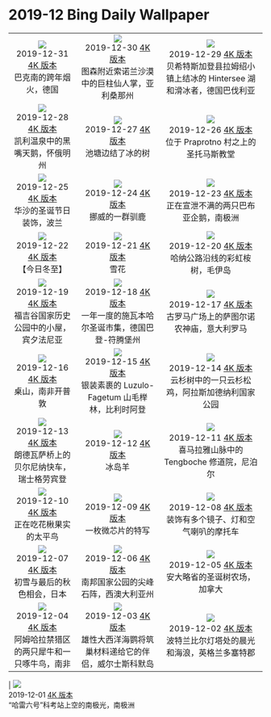 # 2019-12 Bing Daily Wallpaper

|                                                                                                                                                                                                                                                                                                                                          |                                                                                                                                                                                                                                                                                                                                              |                                                                                                                                                                                                                                                                                                                                                                               |
| :--------------------------------------------------------------------------------------------------------------------------------------------------------------------------------------------------------------------------------------------------------------------------------------------------------------------------------------: | :------------------------------------------------------------------------------------------------------------------------------------------------------------------------------------------------------------------------------------------------------------------------------------------------------------------------------------------: | :---------------------------------------------------------------------------------------------------------------------------------------------------------------------------------------------------------------------------------------------------------------------------------------------------------------------------------------------------------------------------: |
|                ![](https://cn.bing.com/th?id=OHR.NYEBacknang_ZH-CN6301969939_1920x1080.jpg&rf=LaDigue_UHD.jpg&pid=hp&w=480&h=270&rs=1&c=4)<br> 2019-12-31 [4K 版本](https://cn.bing.com/th?id=OHR.NYEBacknang_ZH-CN6301969939_1920x1080.jpg&rf=LaDigue_UHD.jpg&pid=hp&w=3840&h=2160&rs=1&c=4) <br> 巴克南的跨年烟火，德国                |        ![](https://cn.bing.com/th?id=OHR.SkyIslands_ZH-CN6229467399_1920x1080.jpg&rf=LaDigue_UHD.jpg&pid=hp&w=480&h=270&rs=1&c=4)<br> 2019-12-30 [4K 版本](https://cn.bing.com/th?id=OHR.SkyIslands_ZH-CN6229467399_1920x1080.jpg&rf=LaDigue_UHD.jpg&pid=hp&w=3840&h=2160&rs=1&c=4) <br> 图森附近索诺兰沙漠中的巨柱仙人掌，亚利桑那州        | ![](https://cn.bing.com/th?id=OHR.RamsauHinterseeEislauf_ZH-CN9685733410_1920x1080.jpg&rf=LaDigue_UHD.jpg&pid=hp&w=480&h=270&rs=1&c=4)<br> 2019-12-29 [4K 版本](https://cn.bing.com/th?id=OHR.RamsauHinterseeEislauf_ZH-CN9685733410_1920x1080.jpg&rf=LaDigue_UHD.jpg&pid=hp&w=3840&h=2160&rs=1&c=4) <br> 贝希特斯加登县拉姆绍小镇上结冰的 Hintersee 湖和滑冰者，德国巴伐利亚 |
|        ![](https://cn.bing.com/th?id=OHR.TrumpeterWinter_ZH-CN6156392179_1920x1080.jpg&rf=LaDigue_UHD.jpg&pid=hp&w=480&h=270&rs=1&c=4)<br> 2019-12-28 [4K 版本](https://cn.bing.com/th?id=OHR.TrumpeterWinter_ZH-CN6156392179_1920x1080.jpg&rf=LaDigue_UHD.jpg&pid=hp&w=3840&h=2160&rs=1&c=4) <br> 凯利温泉中的黑嘴天鹅，怀俄明州        |                      ![](https://cn.bing.com/th?id=OHR.FrozenTree_ZH-CN9591258534_1920x1080.jpg&rf=LaDigue_UHD.jpg&pid=hp&w=480&h=270&rs=1&c=4)<br> 2019-12-27 [4K 版本](https://cn.bing.com/th?id=OHR.FrozenTree_ZH-CN9591258534_1920x1080.jpg&rf=LaDigue_UHD.jpg&pid=hp&w=3840&h=2160&rs=1&c=4) <br> 池塘边结了冰的树                      |                           ![](https://cn.bing.com/th?id=OHR.SloveniaAlps_ZH-CN6052706424_1920x1080.jpg&rf=LaDigue_UHD.jpg&pid=hp&w=480&h=270&rs=1&c=4)<br> 2019-12-26 [4K 版本](https://cn.bing.com/th?id=OHR.SloveniaAlps_ZH-CN6052706424_1920x1080.jpg&rf=LaDigue_UHD.jpg&pid=hp&w=3840&h=2160&rs=1&c=4) <br> 位于 Praprotno 村之上的圣托马斯教堂                           |
|                ![](https://cn.bing.com/th?id=OHR.WarsawXmas_ZH-CN5981724395_1920x1080.jpg&rf=LaDigue_UHD.jpg&pid=hp&w=480&h=270&rs=1&c=4)<br> 2019-12-25 [4K 版本](https://cn.bing.com/th?id=OHR.WarsawXmas_ZH-CN5981724395_1920x1080.jpg&rf=LaDigue_UHD.jpg&pid=hp&w=3840&h=2160&rs=1&c=4) <br> 华沙的圣诞节日装饰，波兰                |                   ![](https://cn.bing.com/th?id=OHR.ReindeerNorway_ZH-CN5913190372_1920x1080.jpg&rf=LaDigue_UHD.jpg&pid=hp&w=480&h=270&rs=1&c=4)<br> 2019-12-24 [4K 版本](https://cn.bing.com/th?id=OHR.ReindeerNorway_ZH-CN5913190372_1920x1080.jpg&rf=LaDigue_UHD.jpg&pid=hp&w=3840&h=2160&rs=1&c=4) <br> 挪威的一群驯鹿                   |                      ![](https://cn.bing.com/th?id=OHR.AiringGrievances_ZH-CN5830208720_1920x1080.jpg&rf=LaDigue_UHD.jpg&pid=hp&w=480&h=270&rs=1&c=4)<br> 2019-12-23 [4K 版本](https://cn.bing.com/th?id=OHR.AiringGrievances_ZH-CN5830208720_1920x1080.jpg&rf=LaDigue_UHD.jpg&pid=hp&w=3840&h=2160&rs=1&c=4) <br> 正在宣泄不满的两只巴布亚企鹅，南极洲                       |
|                     ![](https://cn.bing.com/th?id=OHR.Dongzhi2019_ZH-CN6252826480_1920x1080.jpg&rf=LaDigue_UHD.jpg&pid=hp&w=480&h=270&rs=1&c=4)<br> 2019-12-22 [4K 版本](https://cn.bing.com/th?id=OHR.Dongzhi2019_ZH-CN6252826480_1920x1080.jpg&rf=LaDigue_UHD.jpg&pid=hp&w=3840&h=2160&rs=1&c=4) <br> 【今日冬至】                     |                         ![](https://cn.bing.com/th?id=OHR.RealSnowflake_ZH-CN5687037252_1920x1080.jpg&rf=LaDigue_UHD.jpg&pid=hp&w=480&h=270&rs=1&c=4)<br> 2019-12-21 [4K 版本](https://cn.bing.com/th?id=OHR.RealSnowflake_ZH-CN5687037252_1920x1080.jpg&rf=LaDigue_UHD.jpg&pid=hp&w=3840&h=2160&rs=1&c=4) <br> 雪花                         |                           ![](https://cn.bing.com/th?id=OHR.MauiEucalyptus_ZH-CN5616197787_1920x1080.jpg&rf=LaDigue_UHD.jpg&pid=hp&w=480&h=270&rs=1&c=4)<br> 2019-12-20 [4K 版本](https://cn.bing.com/th?id=OHR.MauiEucalyptus_ZH-CN5616197787_1920x1080.jpg&rf=LaDigue_UHD.jpg&pid=hp&w=3840&h=2160&rs=1&c=4) <br> 哈纳公路沿线的彩虹桉树，毛伊岛                            |
|        ![](https://cn.bing.com/th?id=OHR.ValleyForge_ZH-CN8129420249_1920x1080.jpg&rf=LaDigue_UHD.jpg&pid=hp&w=480&h=270&rs=1&c=4)<br> 2019-12-19 [4K 版本](https://cn.bing.com/th?id=OHR.ValleyForge_ZH-CN8129420249_1920x1080.jpg&rf=LaDigue_UHD.jpg&pid=hp&w=3840&h=2160&rs=1&c=4) <br> 福吉谷国家历史公园中的小屋，宾夕法尼亚        |  ![](https://cn.bing.com/th?id=OHR.HallXmasMarket_ZH-CN8059544504_1920x1080.jpg&rf=LaDigue_UHD.jpg&pid=hp&w=480&h=270&rs=1&c=4)<br> 2019-12-18 [4K 版本](https://cn.bing.com/th?id=OHR.HallXmasMarket_ZH-CN8059544504_1920x1080.jpg&rf=LaDigue_UHD.jpg&pid=hp&w=3840&h=2160&rs=1&c=4) <br> 一年一度的施瓦本哈尔圣诞市集，德国巴登-符腾堡州   |                      ![](https://cn.bing.com/th?id=OHR.TempleofSaturn_ZH-CN7983217544_1920x1080.jpg&rf=LaDigue_UHD.jpg&pid=hp&w=480&h=270&rs=1&c=4)<br> 2019-12-17 [4K 版本](https://cn.bing.com/th?id=OHR.TempleofSaturn_ZH-CN7983217544_1920x1080.jpg&rf=LaDigue_UHD.jpg&pid=hp&w=3840&h=2160&rs=1&c=4) <br> 古罗马广场上的萨图尔诺农神庙，意大利罗马                       |
|             ![](https://cn.bing.com/th?id=OHR.ReconciliationDay_ZH-CN7914130812_1920x1080.jpg&rf=LaDigue_UHD.jpg&pid=hp&w=480&h=270&rs=1&c=4)<br> 2019-12-16 [4K 版本](https://cn.bing.com/th?id=OHR.ReconciliationDay_ZH-CN7914130812_1920x1080.jpg&rf=LaDigue_UHD.jpg&pid=hp&w=3840&h=2160&rs=1&c=4) <br> 桌山，南非开普敦             |      ![](https://cn.bing.com/th?id=OHR.NutsWeekend_ZH-CN7847508117_1920x1080.jpg&rf=LaDigue_UHD.jpg&pid=hp&w=480&h=270&rs=1&c=4)<br> 2019-12-15 [4K 版本](https://cn.bing.com/th?id=OHR.NutsWeekend_ZH-CN7847508117_1920x1080.jpg&rf=LaDigue_UHD.jpg&pid=hp&w=3840&h=2160&rs=1&c=4) <br> 银装素裹的 Luzulo-Fagetum 山毛榉林，比利时阿登      |                     ![](https://cn.bing.com/th?id=OHR.SpruceGrouse_ZH-CN7756892167_1920x1080.jpg&rf=LaDigue_UHD.jpg&pid=hp&w=480&h=270&rs=1&c=4)<br> 2019-12-14 [4K 版本](https://cn.bing.com/th?id=OHR.SpruceGrouse_ZH-CN7756892167_1920x1080.jpg&rf=LaDigue_UHD.jpg&pid=hp&w=3840&h=2160&rs=1&c=4) <br> 云杉树中的一只云杉松鸡，阿拉斯加德纳利国家公园                      |
| ![](https://cn.bing.com/th?id=OHR.LandwasserViaduct_ZH-CN7692075960_1920x1080.jpg&rf=LaDigue_UHD.jpg&pid=hp&w=480&h=270&rs=1&c=4)<br> 2019-12-13 [4K 版本](https://cn.bing.com/th?id=OHR.LandwasserViaduct_ZH-CN7692075960_1920x1080.jpg&rf=LaDigue_UHD.jpg&pid=hp&w=3840&h=2160&rs=1&c=4) <br> 朗德瓦萨桥上的贝尔尼纳快车，瑞士格劳宾登 |                        ![](https://cn.bing.com/th?id=OHR.SheepCoteClod_ZH-CN7630556554_1920x1080.jpg&rf=LaDigue_UHD.jpg&pid=hp&w=480&h=270&rs=1&c=4)<br> 2019-12-12 [4K 版本](https://cn.bing.com/th?id=OHR.SheepCoteClod_ZH-CN7630556554_1920x1080.jpg&rf=LaDigue_UHD.jpg&pid=hp&w=3840&h=2160&rs=1&c=4) <br> 冰岛羊                        |                  ![](https://cn.bing.com/th?id=OHR.TengbocheMonastery_ZH-CN7555740661_1920x1080.jpg&rf=LaDigue_UHD.jpg&pid=hp&w=480&h=270&rs=1&c=4)<br> 2019-12-11 [4K 版本](https://cn.bing.com/th?id=OHR.TengbocheMonastery_ZH-CN7555740661_1920x1080.jpg&rf=LaDigue_UHD.jpg&pid=hp&w=3840&h=2160&rs=1&c=4) <br> 喜马拉雅山脉中的 Tengboche 修道院，尼泊尔                  |
|              ![](https://cn.bing.com/th?id=OHR.Seidenschwanz_ZH-CN7486965726_1920x1080.jpg&rf=LaDigue_UHD.jpg&pid=hp&w=480&h=270&rs=1&c=4)<br> 2019-12-10 [4K 版本](https://cn.bing.com/th?id=OHR.Seidenschwanz_ZH-CN7486965726_1920x1080.jpg&rf=LaDigue_UHD.jpg&pid=hp&w=3840&h=2160&rs=1&c=4) <br> 正在吃花楸果实的太平鸟              |                        ![](https://cn.bing.com/th?id=OHR.BlueChip_ZH-CN7376022522_1920x1080.jpg&rf=LaDigue_UHD.jpg&pid=hp&w=480&h=270&rs=1&c=4)<br> 2019-12-09 [4K 版本](https://cn.bing.com/th?id=OHR.BlueChip_ZH-CN7376022522_1920x1080.jpg&rf=LaDigue_UHD.jpg&pid=hp&w=3840&h=2160&rs=1&c=4) <br> 一枚微芯片的特写                        |                         ![](https://cn.bing.com/th?id=OHR.PurpleWeekend_ZH-CN7324572668_1920x1080.jpg&rf=LaDigue_UHD.jpg&pid=hp&w=480&h=270&rs=1&c=4)<br> 2019-12-08 [4K 版本](https://cn.bing.com/th?id=OHR.PurpleWeekend_ZH-CN7324572668_1920x1080.jpg&rf=LaDigue_UHD.jpg&pid=hp&w=3840&h=2160&rs=1&c=4) <br> 装饰有多个镜子、灯和空气喇叭的摩托车                          |
|                ![](https://cn.bing.com/th?id=OHR.KochiFall_ZH-CN7256567323_1920x1080.jpg&rf=LaDigue_UHD.jpg&pid=hp&w=480&h=270&rs=1&c=4)<br> 2019-12-07 [4K 版本](https://cn.bing.com/th?id=OHR.KochiFall_ZH-CN7256567323_1920x1080.jpg&rf=LaDigue_UHD.jpg&pid=hp&w=3840&h=2160&rs=1&c=4) <br> 初雪与最后的秋色相会，日本                |      ![](https://cn.bing.com/th?id=OHR.NambungPinnacles_ZH-CN7198283991_1920x1080.jpg&rf=LaDigue_UHD.jpg&pid=hp&w=480&h=270&rs=1&c=4)<br> 2019-12-06 [4K 版本](https://cn.bing.com/th?id=OHR.NambungPinnacles_ZH-CN7198283991_1920x1080.jpg&rf=LaDigue_UHD.jpg&pid=hp&w=3840&h=2160&rs=1&c=4) <br> 南邦国家公园的尖峰石阵，西澳大利亚州      |                            ![](https://cn.bing.com/th?id=OHR.CanadaTreeFarm_ZH-CN6478268657_1920x1080.jpg&rf=LaDigue_UHD.jpg&pid=hp&w=480&h=270&rs=1&c=4)<br> 2019-12-05 [4K 版本](https://cn.bing.com/th?id=OHR.CanadaTreeFarm_ZH-CN6478268657_1920x1080.jpg&rf=LaDigue_UHD.jpg&pid=hp&w=3840&h=2160&rs=1&c=4) <br> 安大略省的圣诞树农场，加拿大                             |
|   ![](https://cn.bing.com/th?id=OHR.RhinosOxpecker_ZH-CN6392794613_1920x1080.jpg&rf=LaDigue_UHD.jpg&pid=hp&w=480&h=270&rs=1&c=4)<br> 2019-12-04 [4K 版本](https://cn.bing.com/th?id=OHR.RhinosOxpecker_ZH-CN6392794613_1920x1080.jpg&rf=LaDigue_UHD.jpg&pid=hp&w=3840&h=2160&rs=1&c=4) <br> 阿姆哈拉禁猎区的两只犀牛和一只啄牛鸟，南非   | ![](https://cn.bing.com/th?id=OHR.PuffinSharing_ZH-CN6330890743_1920x1080.jpg&rf=LaDigue_UHD.jpg&pid=hp&w=480&h=270&rs=1&c=4)<br> 2019-12-03 [4K 版本](https://cn.bing.com/th?id=OHR.PuffinSharing_ZH-CN6330890743_1920x1080.jpg&rf=LaDigue_UHD.jpg&pid=hp&w=3840&h=2160&rs=1&c=4) <br> 雄性大西洋海鹦将筑巢材料递给它的伴侣，威尔士斯科默岛 |                      ![](https://cn.bing.com/th?id=OHR.PortlandDawn_ZH-CN6187930845_1920x1080.jpg&rf=LaDigue_UHD.jpg&pid=hp&w=480&h=270&rs=1&c=4)<br> 2019-12-02 [4K 版本](https://cn.bing.com/th?id=OHR.PortlandDawn_ZH-CN6187930845_1920x1080.jpg&rf=LaDigue_UHD.jpg&pid=hp&w=3840&h=2160&rs=1&c=4) <br> 波特兰比尔灯塔处的晨光和海浪，英格兰多塞特郡                       |

| ![](https://cn.bing.com/th?id=OHR.HalleyVI_ZH-CN6048621088_1920x1080.jpg&rf=LaDigue_UHD.jpg&pid=hp&w=480&h=270&rs=1&c=4)<br> 2019-12-01 [4K 版本](https://cn.bing.com/th?id=OHR.HalleyVI_ZH-CN6048621088_1920x1080.jpg&rf=LaDigue_UHD.jpg&pid=hp&w=3840&h=2160&rs=1&c=4) <br> “哈雷六号”科考站上空的南极光，南极洲
